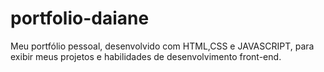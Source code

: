 # portfolio-daiane
Meu portfólio pessoal, desenvolvido com HTML,CSS e JAVASCRIPT, para exibir meus projetos e habilidades de desenvolvimento front-end.
